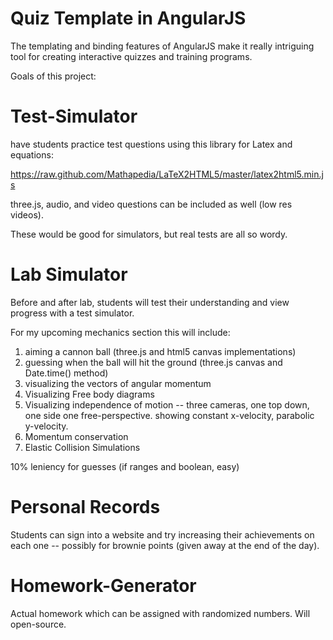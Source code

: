 Quiz Template in AngularJS
==========================


The templating and binding features of AngularJS make it really intriguing tool for creating interactive quizzes and training programs.



Goals of this project:

Test-Simulator
=============

have students practice test questions using this library for Latex and equations:

https://raw.github.com/Mathapedia/LaTeX2HTML5/master/latex2html5.min.js


three.js, audio, and video questions can be included as well (low res videos).

These would be good for simulators, but real tests are all so wordy.


Lab Simulator
=============

Before and after lab, students will test their understanding and view progress with a test simulator.

For my upcoming mechanics section this will include:

1. aiming a cannon ball (three.js and html5 canvas implementations)
2. guessing when the ball will hit the ground (three.js canvas and Date.time() method)
3. visualizing the vectors of angular momentum
4. Visualizing Free body diagrams
5. Visualizing independence of motion -- three cameras, one top down, one side one free-perspective. showing constant x-velocity, parabolic y-velocity.
6. Momentum conservation
7. Elastic Collision Simulations

10% leniency for guesses (if ranges and boolean, easy)


Personal Records
===============

Students can sign into a website and try increasing their achievements on each one -- possibly for brownie points (given away at the end of the day).

Homework-Generator
=================

Actual homework which can be assigned with randomized numbers.  Will open-source.


